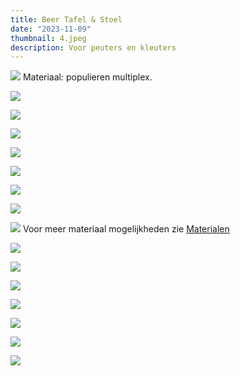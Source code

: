 ```yaml
---
title: Beer Tafel & Stoel
date: "2023-11-09"
thumbnail: 4.jpeg
description: Voor peuters en kleuters
---
```


![](AFL_kids12.jpeg)
Materiaal: populieren multiplex.

![](AFL_kids10_detail_01.jpeg)

![](AFL_kids9.jpeg)

![](AFL_kids3.jpeg)

![](AFL_kids11.jpeg)

![](AFL_kids2.jpeg)

![](AFL_kids13.jpeg)

![](AFL_kids10.jpeg)

![](AFL_kids8_detail.jpeg)
Voor meer materiaal mogelijkheden zie [Materialen](/nl/materials)

![](1.jpeg)

![](2.jpeg)

![](3.jpeg)

![](4.jpeg)

![](5.jpeg)

![](6.jpeg)

![](7.jpeg)
